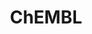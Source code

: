 ---
bigquery: https://console.cloud.google.com/bigquery?p=patents-public-data&d=ebi_chembl&page=dataset
citation: '"The ChEMBL database in 2017." Anna Gaulton, Anne Hersey, Michał Nowotka,
  A Patrícia Bento, Jon Chambers, David Mendez, Prudence Mutowo, Francis Atkinson,
  Louisa J Bellis, Elena Cibrián-Uhalte, Mark Davies, Nathan Dedman, Anneli Karlsson,
  María Paula Magariños, John P Overington, George Papadatos, Ines Smit, Andrew R
  Leach Nucleic acids Research (2017) 45 (Database Issue), D945-D954'
contributors: European Bioinformatics Institute
cost: None
description: ChEMBL Data is a manually curated database of small molecules used in
  drug discovery, including information about existing patented drugs.
documentation: 'schema: https://www.ebi.ac.uk/chembl/db_schema


  '
last_edit: Mon, 04 Apr 2022 19:07:30 GMT
location: https://console.cloud.google.com/marketplace/product/google_patents_public_datasets/chembl
maintained_by: EMBL-EBI, an outstation of European Molecular Biology Laboratory
related_publications: '

  ChEMBL: towards direct deposition of bioassay data.


  Mendez D, Gaulton A, Bento AP, Chambers J, De Veij M, Félix E, Magariños MP, Mosquera
  JF, Mutowo P, Nowotka M, Gordillo-Marañón M, Hunter F, Junco L, Mugumbate G, Rodriguez-Lopez
  M, Atkinson F, Bosc N, Radoux CJ, Segura-Cabrera A, Hersey A, Leach AR.


  — Nucleic Acids Res. 2019; 47(D1):D930-D940. doi: 10.1093/nar/gky1075

  '
schema_fields: '[''activity_comment'', ''site_id'', ''ddd_admr'', ''company'', ''mutation'',
  ''trade_name'', ''comp_go_id'', ''active_ingredient'', ''updated_on'', ''ro3_pass'',
  ''title'', ''ref_id'', ''compd_id'', ''irac_code'', ''cpd_str_alert_id'', ''confidence'',
  ''first_approval'', ''pathway_id'', ''ddd_value'', ''standard_flag'', ''mw_freebase'',
  ''chembl_id'', ''level5'', ''stem_class'', ''ridx'', ''published_units'', ''biocomp_id'',
  ''mesh_heading'', ''level2'', ''mc_target_accession'', ''sitecomp_id'', ''molfile'',
  ''journal'', ''canonical_smiles'', ''definition'', ''max_phase'', ''parenteral'',
  ''molregno'', ''acd_most_apka'', ''synonyms'', ''issue'', ''lle'', ''met_id'', ''assay_strain'',
  ''last_page'', ''qed_weighted'', ''major_class'', ''l4'', ''assay_test_type'', ''entity_id'',
  ''ingredient'', ''pubmed_id'', ''usan_stem'', ''oc_id'', ''bto_id'', ''drug_record_id'',
  ''syn_type'', ''l3'', ''direct_interaction'', ''frac_class_id'', ''domain_type'',
  ''smarts'', ''protein_class_desc'', ''updated_by'', ''usan_stem_id'', ''src_id'',
  ''aromatic_rings'', ''std_act_id'', ''usan_stem_definition'', ''target_desc'', ''product_id'',
  ''comments'', ''src_description'', ''isoform'', ''path'', ''hrac_code'', ''src_compound_id'',
  ''units'', ''organism'', ''ref_type'', ''l6'', ''heavy_atoms'', ''pref_name'', ''result_flag'',
  ''efo_term'', ''num_ro5_violations'', ''sequence'', ''country'', ''description'',
  ''warning_year'', ''alert_name'', ''molecular_species'', ''source_domain_id'', ''withdrawn_reason'',
  ''assay_subcellular_fraction'', ''relationship_desc'', ''hba'', ''hbd'', ''metref_id'',
  ''cx_most_bpka'', ''compound_name'', ''standard_type'', ''curated_by'', ''db_version'',
  ''polymer_flag'', ''cell_id'', ''acd_logd'', ''efo_id'', ''rtb'', ''inorganic_flag'',
  ''structure_type'', ''qudt_units'', ''subgroup'', ''type'', ''action_type'', ''doc_type'',
  ''ddd_units'', ''applicant_full_name'', ''short_name'', ''set_name'', ''text_value'',
  ''cx_most_apka'', ''therapeutic_flag'', ''res_stem_id'', ''full_mwt'', ''mc_target_type'',
  ''level1_description'', ''cell_name'', ''patent_no'', ''cx_logp'', ''actsm_id'',
  ''patent_use_code'', ''predbind_id'', ''priority'', ''name'', ''irac_class_id'',
  ''level1'', ''patent_id'', ''level4'', ''last_active'', ''binding_site_comment'',
  ''substrate_record_id'', ''caloha_id'', ''max_phase_for_ind'', ''indref_id'', ''protein_class_synonym'',
  ''standard_upper_value'', ''bao_id'', ''version'', ''relationship_type'', ''compound_key'',
  ''stat'', ''normal_range_min'', ''assay_organism'', ''tbl'', ''assay_class_id'',
  ''ref_url'', ''alert_set_id'', ''mc_target_name'', ''patent_expire_date'', ''topical'',
  ''level4_description'', ''year'', ''cx_logd'', ''l7'', ''assay_id'', ''black_box_warning'',
  ''parent_id'', ''smid'', ''bao_endpoint'', ''published_type'', ''go_id'', ''pchembl_value'',
  ''level3'', ''acd_most_bpka'', ''mol_hrac_id'', ''indication_class'', ''sequence_md5sum'',
  ''accession'', ''assay_source'', ''availability_type'', ''assay_desc'', ''dosage_form'',
  ''downgraded'', ''homologue'', ''annotation'', ''domain_name'', ''confidence_score'',
  ''sei'', ''activity_count'', ''component_type'', ''parameter_type'', ''aidx'', ''domain_description'',
  ''l8'', ''cidx'', ''standard_units'', ''start_position'', ''ddd_comment'', ''enzyme_name'',
  ''upper_value'', ''submission_date'', ''activity_id'', ''cellosaurus_id'', ''warning_type'',
  ''withdrawn_flag'', ''curation_comment'', ''clo_id'', ''dosed_ingredient'', ''orig_description'',
  ''tid_fixed'', ''mol_irac_id'', ''active_molregno'', ''cell_source_tissue'', ''component_synonym'',
  ''src_assay_id'', ''comp_class_id'', ''cell_ontology_id'', ''alogp'', ''route'',
  ''withdrawn_country'', ''potential_duplicate'', ''label'', ''cl_lincs_id'', ''site_residues'',
  ''abstract'', ''tissue_id'', ''num_lipinski_ro5_violations'', ''ad_type'', ''parent_go_id'',
  ''warnref_id'', ''parent_type'', ''tid'', ''warning_description'', ''ddd_id'', ''variant_id'',
  ''bao_format'', ''relationship'', ''toid'', ''mc_organism'', ''helm_notation'',
  ''volume'', ''src_short_name'', ''assay_tissue'', ''psa'', ''chirality'', ''atc_code'',
  ''targrel_id'', ''parameter_value'', ''doi'', ''parent_molregno'', ''who_extra'',
  ''pathway_key'', ''drug_product_flag'', ''frac_code'', ''target_type'', ''entity_type'',
  ''protclasssyn_id'', ''alert_id'', ''source'', ''job_id'', ''target_mapping'', ''mechanism_comment'',
  ''usan_substem'', ''tax_id'', ''met_conversion'', ''authors'', ''creation_date'',
  ''hba_lipinski'', ''mol_atc_id'', ''delist_flag'', ''standard_inchi_key'', ''warning_id'',
  ''co_stem_id'', ''idx'', ''chebi_par_id'', ''approval_date'', ''usan_year'', ''cell_source_organism'',
  ''natural_product'', ''metabolite_record_id'', ''first_in_class'', ''drugind_id'',
  ''mw_monoisotopic'', ''acd_logp'', ''research_stem'', ''molecular_mechanism'', ''hbd_lipinski'',
  ''relation'', ''previous_company'', ''first_page'', ''mol_frac_id'', ''disease_efficacy'',
  ''mec_id'', ''published_value'', ''full_molformula'', ''assay_type'', ''prediction_method'',
  ''hrac_class_id'', ''assay_cell_type'', ''innovator_company'', ''end_position'',
  ''molecule_type'', ''assay_category'', ''uo_units'', ''doc_id'', ''mecref_id'',
  ''publication_number'', ''l1'', ''stem'', ''db_source'', ''class_level'', ''record_id'',
  ''targcomp_id'', ''level3_description'', ''assay_tax_id'', ''withdrawn_class'',
  ''assay_param_id'', ''num_alerts'', ''compsyn_id'', ''cell_source_tax_id'', ''ap_id'',
  ''value'', ''aspect'', ''molsyn_id'', ''class_type'', ''standard_value'', ''protein_class_id'',
  ''prodrug'', ''published_relation'', ''normal_range_max'', ''oral'', ''level2_description'',
  ''l2'', ''standard_relation'', ''mc_tax_id'', ''domain_id'', ''species_group_flag'',
  ''met_comment'', ''rgid'', ''who_name'', ''mechanism_of_action'', ''standard_text_value'',
  ''as_id'', ''enzyme_tid'', ''warning_class'', ''strength'', ''bei'', ''site_name'',
  ''l5'', ''le'', ''nda_type'', ''uberon_id'', ''standard_inchi'', ''log_id'', ''cell_description'',
  ''component_id'', ''mesh_id'', ''warning_country'', ''status'', ''selectivity_comment'',
  ''drug_substance_flag'', ''data_validity_comment'', ''formulation_id'', ''ass_cls_map_id'',
  ''withdrawn_year'', ''related_tid'', ''prod_pat_id'']'
shortname: chembl
tags:
- biotechnology
- health
- chemical
- bioinformatics
- medical
terms_of_use: CC BY-SA 3.0
title: ChEMBL
uuid: e232a192-965c-4ec9-904c-155b6dfe56c5
---